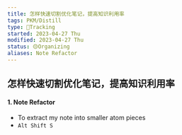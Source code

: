 ```yaml
---
title: 怎样快速切割优化笔记，提高知识利用率
tags: PKM/Distill
type: 💪Tracking
started: 2023-04-27 Thu
modified: 2023-04-27 Thu
status: 🟡Organizing
aliases: Note Refactor
---
```

## 怎样快速切割优化笔记，提高知识利用率
#### 1. Note Refactor
- To extract my note into smaller atom pieces
- `Alt Shift S`